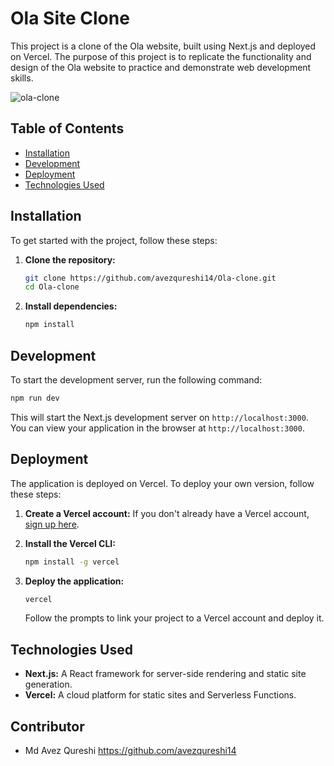 # Ola Site Clone

This project is a clone of the Ola website, built using Next.js and deployed on Vercel. The purpose of this project is to replicate the functionality and design of the Ola website to practice and demonstrate web development skills.

![ola-clone](https://github.com/avezqureshi14/Ola-clone/assets/95353195/3883dc4e-c945-4f1d-8c8c-6342656749a9)

## Table of Contents
- [Installation](#installation)
- [Development](#development)
- [Deployment](#deployment)
- [Technologies Used](#technologies-used)

## Installation

To get started with the project, follow these steps:

1. **Clone the repository:**
    ```bash
    git clone https://github.com/avezqureshi14/Ola-clone.git
    cd Ola-clone
    ```

2. **Install dependencies:**
    ```bash
    npm install
    ```

## Development

To start the development server, run the following command:

```bash
npm run dev
```

This will start the Next.js development server on `http://localhost:3000`. You can view your application in the browser at `http://localhost:3000`.

## Deployment

The application is deployed on Vercel. To deploy your own version, follow these steps:

1. **Create a Vercel account:** If you don't already have a Vercel account, [sign up here](https://vercel.com/signup).

2. **Install the Vercel CLI:**
    ```bash
    npm install -g vercel
    ```

3. **Deploy the application:**
    ```bash
    vercel
    ```

    Follow the prompts to link your project to a Vercel account and deploy it.

## Technologies Used

- **Next.js:** A React framework for server-side rendering and static site generation.
- **Vercel:** A cloud platform for static sites and Serverless Functions.

## Contributor
- Md Avez Qureshi https://github.com/avezqureshi14

